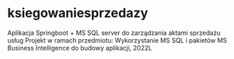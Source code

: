 # ksiegowaniesprzedazy
Aplikacja Springboot + MS SQL server do zarządzania aktami sprzedażu usług
Projekt w ramach przedmiotu: Wykorzystanie MS SQL i pakietów MS Business Intelligence do budowy aplikacji, 2022L
